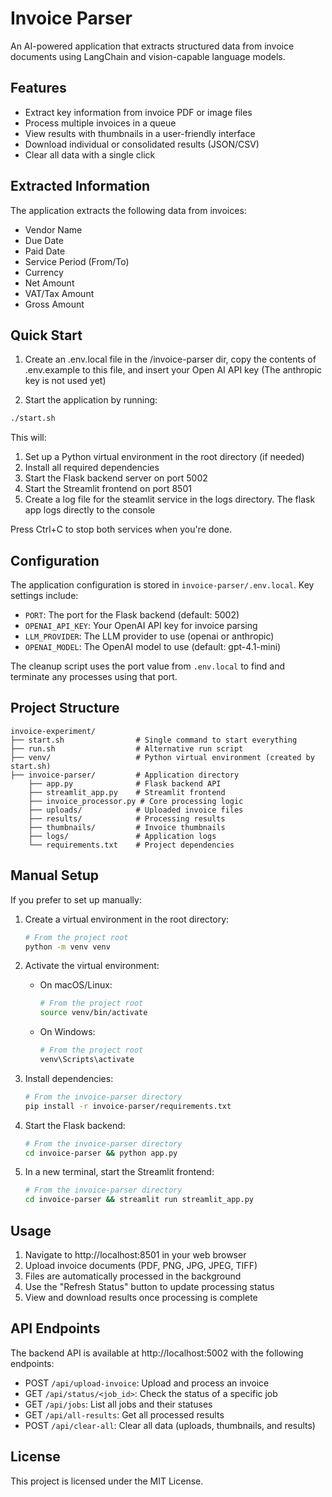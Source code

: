 # Invoice Parser

An AI-powered application that extracts structured data from invoice documents using LangChain and vision-capable language models.

## Features

- Extract key information from invoice PDF or image files
- Process multiple invoices in a queue
- View results with thumbnails in a user-friendly interface
- Download individual or consolidated results (JSON/CSV)
- Clear all data with a single click

## Extracted Information

The application extracts the following data from invoices:

- Vendor Name
- Due Date
- Paid Date
- Service Period (From/To)
- Currency
- Net Amount
- VAT/Tax Amount
- Gross Amount

## Quick Start

1. Create an .env.local file in the /invoice-parser dir, copy the contents of .env.example to this file, and insert your Open AI API key (The anthropic key is not used yet)

2. Start the application by running:

```bash
./start.sh
```

This will:

1. Set up a Python virtual environment in the root directory (if needed)
2. Install all required dependencies
3. Start the Flask backend server on port 5002
4. Start the Streamlit frontend on port 8501
5. Create a log file for the steamlit service in the logs directory. The flask app logs directly to the console

Press Ctrl+C to stop both services when you're done.

## Configuration

The application configuration is stored in `invoice-parser/.env.local`. Key settings include:

- `PORT`: The port for the Flask backend (default: 5002)
- `OPENAI_API_KEY`: Your OpenAI API key for invoice parsing
- `LLM_PROVIDER`: The LLM provider to use (openai or anthropic)
- `OPENAI_MODEL`: The OpenAI model to use (default: gpt-4.1-mini)

The cleanup script uses the port value from `.env.local` to find and terminate any processes using that port.

## Project Structure

```
invoice-experiment/
├── start.sh                # Single command to start everything
├── run.sh                  # Alternative run script
├── venv/                   # Python virtual environment (created by start.sh)
├── invoice-parser/         # Application directory
    ├── app.py              # Flask backend API
    ├── streamlit_app.py    # Streamlit frontend
    ├── invoice_processor.py # Core processing logic
    ├── uploads/            # Uploaded invoice files
    ├── results/            # Processing results
    ├── thumbnails/         # Invoice thumbnails
    ├── logs/               # Application logs
    └── requirements.txt    # Project dependencies
```

## Manual Setup

If you prefer to set up manually:

1. Create a virtual environment in the root directory:

   ```bash
   # From the project root
   python -m venv venv
   ```

2. Activate the virtual environment:

   - On macOS/Linux:
     ```bash
     # From the project root
     source venv/bin/activate
     ```
   - On Windows:
     ```bash
     # From the project root
     venv\Scripts\activate
     ```

3. Install dependencies:

   ```bash
   # From the invoice-parser directory
   pip install -r invoice-parser/requirements.txt
   ```

4. Start the Flask backend:

   ```bash
   # From the invoice-parser directory
   cd invoice-parser && python app.py
   ```

5. In a new terminal, start the Streamlit frontend:
   ```bash
   # From the invoice-parser directory
   cd invoice-parser && streamlit run streamlit_app.py
   ```

## Usage

1. Navigate to http://localhost:8501 in your web browser
2. Upload invoice documents (PDF, PNG, JPG, JPEG, TIFF)
3. Files are automatically processed in the background
4. Use the "Refresh Status" button to update processing status
5. View and download results once processing is complete

## API Endpoints

The backend API is available at http://localhost:5002 with the following endpoints:

- POST `/api/upload-invoice`: Upload and process an invoice
- GET `/api/status/<job_id>`: Check the status of a specific job
- GET `/api/jobs`: List all jobs and their statuses
- GET `/api/all-results`: Get all processed results
- POST `/api/clear-all`: Clear all data (uploads, thumbnails, and results)

## License

This project is licensed under the MIT License.
